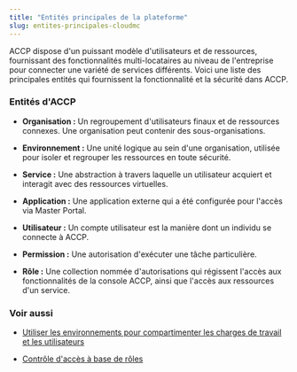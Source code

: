 ```yaml
---
title: "Entités principales de la plateforme"
slug: entites-principales-cloudmc
---
```



ACCP dispose d'un puissant modèle d'utilisateurs et de ressources, fournissant des fonctionnalités multi-locataires au niveau de l'entreprise pour connecter une variété de services différents. Voici une liste des principales entités qui fournissent la fonctionnalité et la sécurité dans ACCP.

### Entités d'ACCP

- **Organisation :** Un regroupement d'utilisateurs finaux et de ressources connexes. Une organisation peut contenir des sous-organisations.

- **Environnement :** Une unité logique au sein d'une organisation, utilisée pour isoler et regrouper les ressources en toute sécurité.

- **Service :** Une abstraction à travers laquelle un utilisateur acquiert et interagit avec des ressources virtuelles.

- **Application :** Une application externe qui a été configurée pour l'accès via Master Portal.

- **Utilisateur :** Un compte utilisateur est la manière dont un individu se connecte à ACCP.

- **Permission :** Une autorisation d'exécuter une tâche particulière.

- **Rôle :** Une collection nommée d'autorisations qui régissent l'accès aux fonctionnalités de la console ACCP, ainsi que l'accès aux ressources d'un service.

### Voir aussi

   - [Utiliser les environnements pour compartimenter les charges de travail et les utilisateurs](environments-to-organize-workloads-and-users.md)

   - [Contrôle d'accès à base de rôles](../administration/rbac.md)
